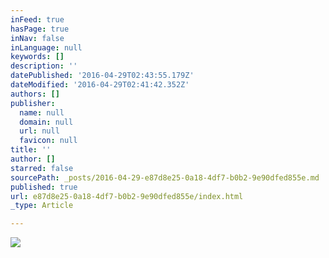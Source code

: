 ```yaml
---
inFeed: true
hasPage: true
inNav: false
inLanguage: null
keywords: []
description: ''
datePublished: '2016-04-29T02:43:55.179Z'
dateModified: '2016-04-29T02:41:42.352Z'
authors: []
publisher:
  name: null
  domain: null
  url: null
  favicon: null
title: ''
author: []
starred: false
sourcePath: _posts/2016-04-29-e87d8e25-0a18-4df7-b0b2-9e90dfed855e.md
published: true
url: e87d8e25-0a18-4df7-b0b2-9e90dfed855e/index.html
_type: Article

---
```

![](https://the-grid-user-content.s3-us-west-2.amazonaws.com/aab1d003-cef9-459b-8ce8-9fee765ca9b3.png)
